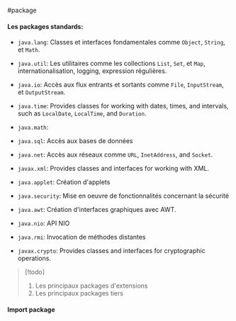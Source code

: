 #package 

#### Les packages standards:

- `java.lang`: Classes et interfaces fondamentales comme `Object`, `String`, et `Math`.
- `java.util`: Les utilitaires comme les collections `List`, `Set`, et `Map`, internationalisation, logging, expression régulières.
- `java.io`: Accès aux flux entrants et sortants comme `File`, `InputStream`, et `OutputStream`.
- `java.time`: Provides classes for working with dates, times, and intervals, such as `LocalDate`, `LocalTime`, and `Duration`.
- `java.math`: 
- `java.sql`: Accès aux bases de données

- `java.net`: Accès aux réseaux comme `URL`, `InetAddress`, and `Socket`.
- `javax.xml`: Provides classes and interfaces for working with XML.
- `java.applet`: Création d'applets
- `java.security`: Mise en oeuvre de fonctionnalités concernant la sécurité

- `java.awt`: Création d'interfaces graphiques avec AWT.
- `java.nio`: API NIO
- `java.rmi`: Invocation de méthodes distantes
- `javax.crypto`: Provides classes and interfaces for cryptographic operations.

> [!todo] 
> 1. Les principaux packages d'extensions
> 2. Les principaux packages tiers

#### Import package